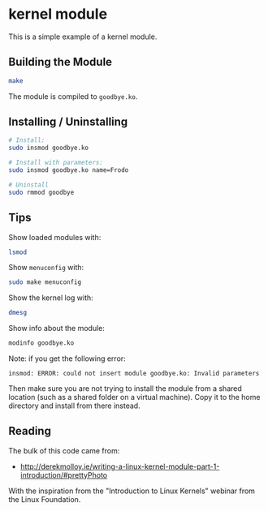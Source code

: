 # kernel module

This is a simple example of a kernel module.

## Building the Module

```sh
make
```

The module is compiled to `goodbye.ko`.

## Installing / Uninstalling

```sh
# Install:
sudo insmod goodbye.ko

# Install with parameters:
sudo insmod goodbye.ko name=Frodo

# Uninstall
sudo rmmod goodbye
```

## Tips

Show loaded modules with:

```sh
lsmod
```

Show `menuconfig` with:

```sh
sudo make menuconfig
```

Show the kernel log with:

```sh
dmesg
```

Show info about the module:

```sh
modinfo goodbye.ko
```

Note: if you get the following error:

```
insmod: ERROR: could not insert module goodbye.ko: Invalid parameters
```

Then make sure you are not trying to install the module from a shared location (such as a shared folder on a virtual machine). Copy it to the home directory and install from there instead.

## Reading

The bulk of this code came from:

- http://derekmolloy.ie/writing-a-linux-kernel-module-part-1-introduction/#prettyPhoto

With the inspiration from the "Introduction to Linux Kernels" webinar from the Linux Foundation.
